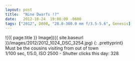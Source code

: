 ```yaml
---
layout: post
title:  "Nine Dwarfs !?"
date:   2012-10-24  19:08:09 -0600
tags: ["2012", D800, "28.0-300.0 mm f/3.5-5.6", Genesis]
---
```

![{{ page.title }} Image]({{ site.baseurl }}/images/2012/2012_1024_DSC_3254.jpg)
{: .prettyprint}  
Must be the cousins visiting from out of town  
1/100 sec, f/5.0, ISO 2500 - Shutter clicks this day: 328